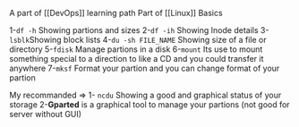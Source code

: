 A part of [[DevOps]] learning path
 Part of [[Linux]] Basics 

1-`df -h` Showing partions and sizes
2-`df -ih` Showing Inode details
3-`lsblk`Showing block lists
4-`du -sh FILE_NAME` Showing size of a file or directory
5-`fdisk` Manage partions in a disk 
6-`mount` Its use to mount something special to a direction to like a CD and you could transfer it anywhere
7-`mksf` Format your partion and you can change format of your partion 




 My recommanded =>
 1- `ncdu` Showing a good and graphical status of your storage 
 2-**Gparted** is a graphical tool to manage your partions (not good for server without GUI)